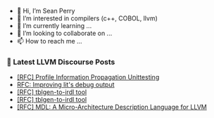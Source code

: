 - 👋 Hi, I’m Sean Perry
- 👀 I’m interested in compilers (c++, COBOL, llvm)
- 🌱 I’m currently learning ...
- 💞️ I’m looking to collaborate on ...
- 📫 How to reach me ...

<!---
s66perry/s66perry is a ✨ special ✨ repository because its `README.md` (this file) appears on your GitHub profile.
You can click the Preview link to take a look at your changes.
--->
### 📕 Latest LLVM Discourse Posts

<!-- DISCOURSE-LLVM:START -->
- [[RFC] Profile Information Propagation Unittesting](https://discourse.llvm.org/t/rfc-profile-information-propagation-unittesting/73595#post_1)
- [RFC: Improving lit&#39;s debug output](https://discourse.llvm.org/t/rfc-improving-lits-debug-output/72839?page=3#post_58)
- [[RFC] tblgen-to-irdl tool](https://discourse.llvm.org/t/rfc-tblgen-to-irdl-tool/73578#post_4)
- [[RFC] tblgen-to-irdl tool](https://discourse.llvm.org/t/rfc-tblgen-to-irdl-tool/73578#post_3)
- [[RFC] MDL: A Micro-Architecture Description Language for LLVM](https://discourse.llvm.org/t/rfc-mdl-a-micro-architecture-description-language-for-llvm/66409?page=3#post_52)
<!-- DISCOURSE-LLVM:END -->

